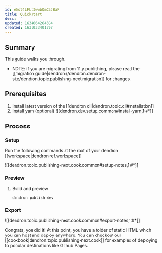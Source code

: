 ```yaml
---
id: e5st4LFLtIwwbQmC6JBaF
title: Quickstart
desc: ''
updated: 1634664264384
created: 1631033401707
---
```


## Summary 

This guide walks you through. 

- NOTE: if you are migrating from 11ty publishing, please read the [[migration guide|dendron://dendron.dendron-site/dendron.topic.publishing-next.migration]] for changes.

## Prerequisites
1. Install latest version of the [[dendron cli|dendron.topic.cli#installation]]
1. Install yarn (optional)
![[dendron.dev.setup.common#install-yarn,1:#*]]

## Process

### Setup
Run the following commands at the root of your dendron [[workspace|dendron.ref.workspace]]

![[dendron.topic.publishing-next.cook.common#setup-notes,1:#*]]

### Preview
1. Build and preview
    ```sh
    dendron publish dev
    ```
### Export

![[dendron.topic.publishing-next.cook.common#export-notes,1:#*]]

Congrats, you did it! At this point, you have a folder of static HTML which you can host and deploy anywhere. You can checkout our [[cookbook|dendron.topic.publishing-next.cook]] for examples of deploying to popular destinations like Github Pages.


